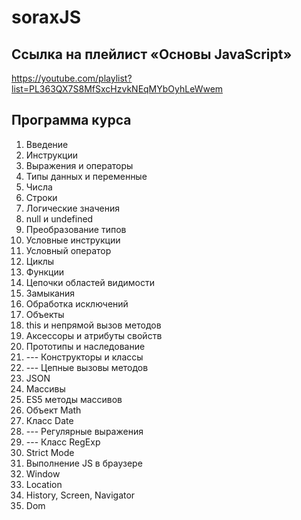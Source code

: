 # soraxJS

## Ссылка на плейлист «Основы JavaScript»
https://youtube.com/playlist?list=PL363QX7S8MfSxcHzvkNEqMYbOyhLeWwem

## Программа курса
1. Введение
2. Инструкции
3. Выражения и операторы
4. Типы данных и переменные
5. Числа
6. Строки
7. Логические значения
8. null и undefined
9. Преобразование типов
10. Условные инструкции
11. Условный оператор
12. Циклы
13. Функции
14. Цепочки областей видимости
15. Замыкания
16. Обработка исключений
17. Объекты
18. this и непрямой вызов методов
19. Аксессоры и атрибуты свойств
20. Прототипы и наследование
21. --- Конструкторы и классы 
22. --- Цепные вызовы методов 
23. JSON
24. Массивы
25. ES5 методы массивов
26. Объект Math
27. Класс Date
28. --- Регулярные выражения 
29. --- Класс RegExp 
30. Strict Mode
31. Выполнение JS в браузере
32. Window
33. Location
34. History, Screen, Navigator
35. Dom
